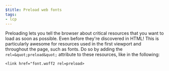 ```yaml
---
$title: Preload web fonts
tags:
- lcp
---
```

Preloading lets you tell the
browser about critical resources that you want to load as soon as possible.
Even before they're discovered in HTML! This is particularly awesome for 
resources used in the first viewport and throughout the page, such as fonts. Do
so by adding the `rel=&quot;preload&quot;` attribute to these resources, like
in the following: 
```
<link href="font.woff2 rel=preload>
```
